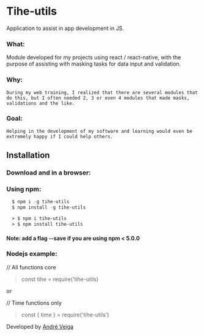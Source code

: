 # Tihe-utils
  Application to assist in app development in JS.

###  What: 
   Module developed for my projects using react / react-native, with the purpose of assisting with masking tasks for data input and validation.
  
###  Why:
    During my web training, I realized that there are several modules that do this, but I often needed 2, 3 or even 4 modules that made masks, validations and the like.
   
###  Goal:
    Helping in the development of my software and learning would even be extremely happy if I could help others.

  
##  Installation

###  Download and in a browser:
  > <script src="tihe.js"></script>

###  Using npm:


~~~javascript
  $ npm i -g tihe-utils
  $ npm install -g tihe-utils
~~~

~~~html
  > $ npm i tihe-utils
  > $ npm install tihe-utils
~~~

####  Note: add a flag --save if you are using npm < 5.0.0

###  Nodejs example:
  // All functions core
  > const tihe = require('tihe-utils)

  or

  // Time functions only
  > const { time } = require('tihe-utils')
  
Developed by [André Veiga](https://about.me/eltonveiga)
